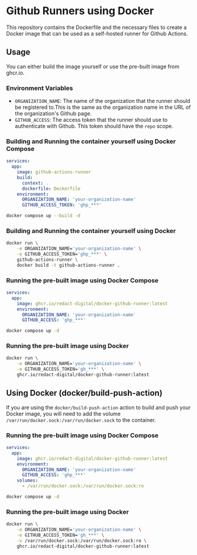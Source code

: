 # Github Runners using Docker

This repository contains the Dockerfile and the necessary files to create a Docker image that can be used as a self-hosted runner for Github Actions.

## Usage

You can either build the image yourself or use the pre-built image from ghcr.io.

### Environment Variables

- `ORGANIZATION_NAME`: The name of the organization that the runner should be registered to.This is the same as the organization name in the URL of the organization's Github page.
- `GITHUB_ACCESS`: The access token that the runner should use to authenticate with Github. This token should have the `repo` scope.

### Building and Running the container yourself using Docker Compose

```yaml
services:
  app:
    image: github-actions-runner
    build:
      context: .
      dockerfile: Dockerfile
    environment:
      ORGANIZATION_NAME: 'your-organization-name'
      GITHUB_ACCESS_TOKEN: 'ghp_***'
```

```bash
docker compose up --build -d
```

### Building and Running the container yourself using Docker

```bash
docker run \
    -e ORGANIZATION_NAME='your-organization-name' \
    -e GITHUB_ACCESS_TOKEN='ghp_***' \
    github-actions-runner \
    docker build -t github-actions-runner .

```

### Running the pre-built image using Docker Compose

```yaml
services:
  app:
    image: ghcr.io/redact-digital/docker-github-runner:latest
    environment:
      ORGANIZATION_NAME: 'your-organization-name'
      GITHUB_ACCESS: 'ghp_***'
```

```bash
docker compose up -d
```

### Running the pre-built image using Docker

```bash
docker run \
    -e ORGANIZATION_NAME='your-organization-name' \
    -e GITHUB_ACCESS_TOKEN='gh_***' \
    ghcr.io/redact-digital/docker-github-runner:latest
```

## Using Docker (docker/build-push-action)

If you are using the `docker/build-push-action` action to build and push your Docker image, you will need to add the volume `/var/run/docker.sock:/var/run/docker.sock` to the container.

### Running the pre-built image using Docker Compose

```yaml
services:
  app:
    image: ghcr.io/redact-digital/docker-github-runner:latest
    environment:
      ORGANIZATION_NAME: 'your-organization-name'
      GITHUB_ACCESS: 'ghp_***'
    volumes:
      - /var/run/docker.sock:/var/run/docker.sock:ro
```

```bash
docker compose up -d
```

### Running the pre-built image using Docker

```bash
docker run \
    -e ORGANIZATION_NAME='your-organization-name' \
    -e GITHUB_ACCESS_TOKEN='gh_***' \
    -v /var/run/docker.sock:/var/run/docker.sock:ro \
    ghcr.io/redact-digital/docker-github-runner:latest
```
